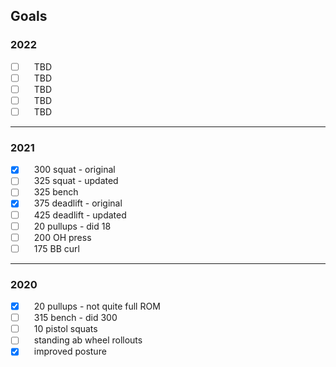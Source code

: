 ## Goals


### 2022

- [ ]  TBD
- [ ]  TBD
- [ ]  TBD
- [ ]  TBD
- [ ]  TBD

*****

### 2021

- [x]  300 squat - original
- [ ]  325 squat - updated
- [ ]  325 bench
- [x]  375 deadlift - original
- [ ]  425 deadlift - updated
- [ ]  20 pullups - did 18
- [ ]  200 OH press
- [ ]  175 BB curl

 *****

### 2020

- [x]  20 pullups - not quite full ROM
- [ ]  315 bench - did 300
- [ ]  10 pistol squats
- [ ]  standing ab wheel rollouts
- [x]  improved posture
